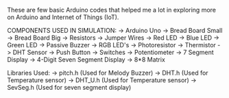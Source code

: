These are few basic Arduino codes that helped me a lot in exploring more on Arduino and Internet of Things (IoT).

COMPONENTS USED IN SIMULATION:
-> Arduino Uno
-> Bread Board Small
-> Bread Board Big
-> Resistors
-> Jumper Wires
-> Red LED 
-> Blue LED 
-> Green LED 
-> Passive Buzzer
-> RGB LED's
-> Photoresistor
-> Thermistor
-> DHT Sensor
-> Push Button
-> Switches
-> Potentiometer
-> 7 Segment Display
-> 4-Digit Seven Segment Display
-> 8*8 Matrix

Libraries Used:
-> pitch.h (Used for Melody Buzzer) 
-> DHT.h   (Used for Temperature sensor)
-> DHT_U.h (Used for Temperature sensor)
-> SevSeg.h (Used for seven segment display)
